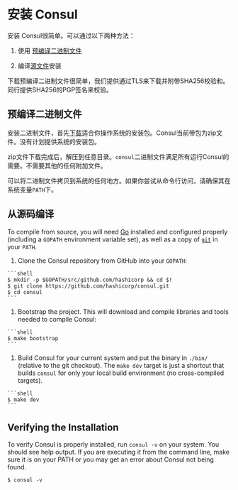 # 安装 Consul
安装 Consul很简单。可以通过以下两种方法：

1. 使用 [预编译二进制文件](#precompiled-binaries)

2. 编译[源文件](#compiling-from-source)安装

下载预编译二进制文件很简单，我们提供通过TLS来下载并附带SHA256校验和。同行提供SHA256的PGP签名来校验。

## 预编译二进制文件
安装二进制文件，首先[下载](/downloads.html)适合你操作系统的安装包。Consul当前带包为zip文件。没有计划提供系统的安装包。

zip文件下载完成后，解压到任意目录。`consul`二进制文件满足所有运行Consul的需要。不需要其他的任何附加文件。

可以将二进制文件拷贝到系统的任何地方。如果你尝试从命令行访问，请确保其在系统变量`PATH`下。

## 从源码编译

To compile from source, you will need [Go](https://golang.org) installed and
configured properly (including a `GOPATH` environment variable set), as well as
a copy of [`git`](https://www.git-scm.com/) in your `PATH`.

  1. Clone the Consul repository from GitHub into your `GOPATH`:

    ```shell
    $ mkdir -p $GOPATH/src/github.com/hashicorp && cd $!
    $ git clone https://github.com/hashicorp/consul.git
    $ cd consul
    ```

  1. Bootstrap the project. This will download and compile libraries and tools
  needed to compile Consul:

    ```shell
    $ make bootstrap
    ```

  1. Build Consul for your current system and put the binary in `./bin/`
  (relative to the git checkout). The `make dev` target is just a shortcut that
  builds `consul` for only your local build environment (no cross-compiled
  targets).

    ```shell
    $ make dev
    ```

## Verifying the Installation

To verify Consul is properly installed, run `consul -v` on your system. You
should see help output. If you are executing it from the command line, make sure
it is on your PATH or you may get an error about Consul not being found.

```shell
$ consul -v
```